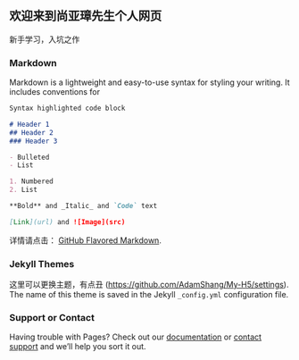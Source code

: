 ## 欢迎来到尚亚璋先生个人网页

新手学习，入坑之作

### Markdown

Markdown is a lightweight and easy-to-use syntax for styling your writing. It includes conventions for

```markdown
Syntax highlighted code block

# Header 1
## Header 2
### Header 3

- Bulleted
- List

1. Numbered
2. List

**Bold** and _Italic_ and `Code` text

[Link](url) and ![Image](src)
```

详情请点击： [GitHub Flavored Markdown](https://guides.github.com/features/mastering-markdown/).

### Jekyll Themes

这里可以更换主题，有点丑
(https://github.com/AdamShang/My-H5/settings). The name of this theme is saved in the Jekyll `_config.yml` configuration file.

### Support or Contact

Having trouble with Pages? Check out our [documentation](https://help.github.com/categories/github-pages-basics/) or [contact support](https://github.com/contact) and we’ll help you sort it out.
